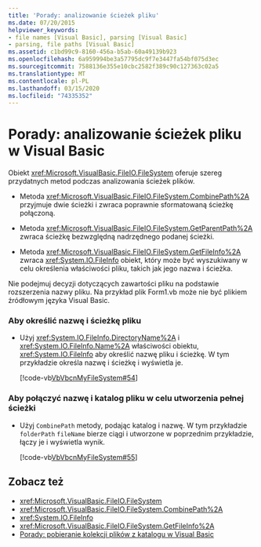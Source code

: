 ```yaml
---
title: 'Porady: analizowanie ścieżek pliku'
ms.date: 07/20/2015
helpviewer_keywords:
- file names [Visual Basic], parsing [Visual Basic]
- parsing, file paths [Visual Basic]
ms.assetid: c1bd99c9-8160-456a-b5ab-60a49139b923
ms.openlocfilehash: 6a959994be3a57795dc9f7e3447fa54bf075d3ec
ms.sourcegitcommit: 7588136e355e10cbc2582f389c90c127363c02a5
ms.translationtype: MT
ms.contentlocale: pl-PL
ms.lasthandoff: 03/15/2020
ms.locfileid: "74335352"
---
```

# <a name="how-to-parse-file-paths-in-visual-basic"></a>Porady: analizowanie ścieżek pliku w Visual Basic

Obiekt <xref:Microsoft.VisualBasic.FileIO.FileSystem> oferuje szereg przydatnych metod podczas analizowania ścieżek plików.  
  
- Metoda <xref:Microsoft.VisualBasic.FileIO.FileSystem.CombinePath%2A> przyjmuje dwie ścieżki i zwraca poprawnie sformatowaną ścieżkę połączoną.  
  
- Metoda <xref:Microsoft.VisualBasic.FileIO.FileSystem.GetParentPath%2A> zwraca ścieżkę bezwzględną nadrzędnego podanej ścieżki.  
  
- Metoda <xref:Microsoft.VisualBasic.FileIO.FileSystem.GetFileInfo%2A> zwraca <xref:System.IO.FileInfo> obiekt, który może być wyszukiwany w celu określenia właściwości pliku, takich jak jego nazwa i ścieżka.  
  
 Nie podejmuj decyzji dotyczących zawartości pliku na podstawie rozszerzenia nazwy pliku. Na przykład plik Form1.vb może nie być plikiem źródłowym języka Visual Basic.  
  
### <a name="to-determine-a-files-name-and-path"></a>Aby określić nazwę i ścieżkę pliku  
  
- Użyj <xref:System.IO.FileInfo.DirectoryName%2A> i <xref:System.IO.FileInfo.Name%2A> właściwości obiektu, <xref:System.IO.FileInfo> aby określić nazwę pliku i ścieżkę. W tym przykładzie określa nazwę i ścieżkę i wyświetla je.  
  
     [!code-vb[VbVbcnMyFileSystem#54](~/samples/snippets/visualbasic/VS_Snippets_VBCSharp/VbVbcnMyFileSystem/VB/Class1.vb#54)]  
  
### <a name="to-combine-a-files-name-and-directory-to-create-the-full-path"></a>Aby połączyć nazwę i katalog pliku w celu utworzenia pełnej ścieżki  
  
- Użyj `CombinePath` metody, podając katalog i nazwę. W tym przykładzie `folderPath` `fileName` bierze ciągi i utworzone w poprzednim przykładzie, łączy je i wyświetla wynik.  
  
     [!code-vb[VbVbcnMyFileSystem#55](~/samples/snippets/visualbasic/VS_Snippets_VBCSharp/VbVbcnMyFileSystem/VB/Class1.vb#55)]  
  
## <a name="see-also"></a>Zobacz też

- <xref:Microsoft.VisualBasic.FileIO.FileSystem>
- <xref:Microsoft.VisualBasic.FileIO.FileSystem.CombinePath%2A>
- <xref:System.IO.FileInfo>
- <xref:Microsoft.VisualBasic.FileIO.FileSystem.GetFileInfo%2A>
- [Porady: pobieranie kolekcji plików z katalogu w Visual Basic](../../../../visual-basic/developing-apps/programming/drives-directories-files/how-to-get-the-collection-of-files-in-a-directory.md)
